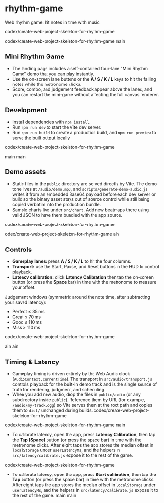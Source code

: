 # rhythm-game
Web rhythm game: hit notes in time with music

codex/create-web-project-skeleton-for-rhythm-game

codex/create-web-project-skeleton-for-rhythm-game
main
## Mini Rhythm Game
- The landing page includes a self-contained four-lane "Mini Rhythm Game" demo that you can play instantly.
- Use the on-screen lane buttons or the **A / S / K / L** keys to hit the falling notes while the metronome clicks.
- Score, combo, and judgement feedback appear above the lanes, and you can restart the mini-game without
  affecting the full canvas renderer.

## Development
- Install dependencies with `npm install`.
- Run `npm run dev` to start the Vite dev server.
- Run `npm run build` to create a production build, and `npm run preview` to serve the built output locally.

codex/create-web-project-skeleton-for-rhythm-game


main
main
## Demo assets
- Static files in the `public` directory are served directly by Vite. The demo tone lives at `/audio/demo.mp3`,
  and `scripts/generate-demo-audio.js` writes it from an embedded Base64 payload before each dev server or build
  so the binary asset stays out of source control while still being copied verbatim into the production bundle.
- Sample charts live under `src/chart`. Add new beatmaps there using valid JSON to have them bundled with the app source.

codex/create-web-project-skeleton-for-rhythm-game

odex/create-web-project-skeleton-for-rhythm-game
ain
## Controls
- **Gameplay lanes:** press **A / S / K / L** to hit the four columns.
- **Transport:** use the Start, Pause, and Reset buttons in the HUD to control playback.
- **Latency calibration:** click **Latency Calibration** then tap the on-screen button (or press the **Space** bar) in time with the metronome to measure your offset.

Judgement windows (symmetric around the note time, after subtracting your saved latency):
- Perfect ≤ 35 ms
- Great ≤ 70 ms
- Good ≤ 110 ms
- Miss > 110 ms

codex/create-web-project-skeleton-for-rhythm-game


ain
ain
## Timing & Latency
- Gameplay timing is driven entirely by the Web Audio clock (`AudioContext.currentTime`). The transport in
  `src/audio/transport.js` controls playback for the built-in demo track and is the single source of truth
  for rendering, judgment, and scheduling.
- When you add new audio, drop the files in `public/audio` (or any subdirectory inside `public`). Reference
  them by URL (for example, `/audio/my-track.ogg`) so Vite serves them at the root path and copies them to
  `dist/` unchanged during builds.
codex/create-web-project-skeleton-for-rhythm-game

codex/create-web-project-skeleton-for-rhythm-game
main
- To calibrate latency, open the app, press **Latency Calibration**, then tap the **Tap (Space)** button (or press the
  space bar) in time with the metronome clicks. After eight taps the app stores the median offset in
  `localStorage` under `userLatencyMs`, and the helpers in `src/latency/calibrate.js` expose it to the rest of
  the game.

codex/create-web-project-skeleton-for-rhythm-game


- To calibrate latency, open the app, press **Start calibration**, then tap the **Tap** button (or press the
  space bar) in time with the metronome clicks. After eight taps the app stores the median offset in
  `localStorage` under `userLatencyMs`, and the helpers in `src/latency/calibrate.js` expose it to the rest of
  the game.
main
main
